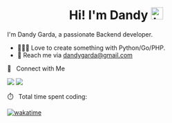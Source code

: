 <h1 align="center"> Hi! I'm Dandy <img src="https://user-images.githubusercontent.com/1303154/88677602-1635ba80-d120-11ea-84d8-d263ba5fc3c0.gif" width="28px" alt="hi"></h1>

I'm Dandy Garda, a passionate Backend developer.

- 👨🏻‍💻 Love to create something with Python/Go/PHP.
- 📧 Reach me via dandygarda@gmail.com

🤝 &nbsp; Connect with Me

[<img src="https://img.shields.io/badge/linkedin-%230077B5.svg?&style=for-the-badge&logo=linkedin&logoColor=white" />](https://www.linkedin.com/in/dandygarda/)
[<img src="https://img.shields.io/badge/Instagram-E4405F?style=for-the-badge&logo=instagram&logoColor=white" />](https://instagram.com/mplukuts/)


⏱️ &nbsp; Total time spent coding:

[![wakatime](https://wakatime.com/badge/user/9ec7cd5d-0837-469b-9a78-4194d6eed0bd.svg)](https://wakatime.com/@9ec7cd5d-0837-469b-9a78-4194d6eed0bd)
